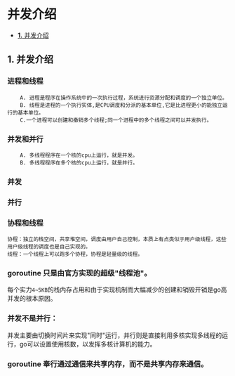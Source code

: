 # 并发介绍

* [**1.** 并发介绍](bing-fa-jie-shao.md#并发介绍)

## 1. 并发介绍 <a id="&#x5E76;&#x53D1;&#x4ECB;&#x7ECD;"></a>

### 进程和线程 <a id="&#x8FDB;&#x7A0B;&#x548C;&#x7EBF;&#x7A0B;"></a>

```text
    A. 进程是程序在操作系统中的一次执行过程，系统进行资源分配和调度的一个独立单位。
    B. 线程是进程的一个执行实体,是CPU调度和分派的基本单位,它是比进程更小的能独立运行的基本单位。
    C.一个进程可以创建和撤销多个线程;同一个进程中的多个线程之间可以并发执行。
```

### 并发和并行 <a id="&#x5E76;&#x53D1;&#x548C;&#x5E76;&#x884C;"></a>

```text
    A. 多线程程序在一个核的cpu上运行，就是并发。
    B. 多线程程序在多个核的cpu上运行，就是并行。
```

### 并发 <a id="&#x5E76;&#x53D1;"></a>

### 并行 <a id="&#x5E76;&#x884C;"></a>

### 协程和线程 <a id="&#x534F;&#x7A0B;&#x548C;&#x7EBF;&#x7A0B;"></a>

```text
协程：独立的栈空间，共享堆空间，调度由用户自己控制，本质上有点类似于用户级线程，这些用户级线程的调度也是自己实现的。
线程：一个线程上可以跑多个协程，协程是轻量级的线程。
```

### goroutine 只是由官方实现的超级"线程池"。 <a id="goroutine-&#x53EA;&#x662F;&#x7531;&#x5B98;&#x65B9;&#x5B9E;&#x73B0;&#x7684;&#x8D85;&#x7EA7;&#x7EBF;&#x7A0B;&#x6C60;&#x3002;"></a>

每个实力`4~5KB`的栈内存占用和由于实现机制而大幅减少的创建和销毁开销是go高并发的根本原因。

### 并发不是并行： <a id="&#x5E76;&#x53D1;&#x4E0D;&#x662F;&#x5E76;&#x884C;&#xFF1A;"></a>

并发主要由切换时间片来实现"同时"运行，并行则是直接利用多核实现多线程的运行，go可以设置使用核数，以发挥多核计算机的能力。

### goroutine 奉行通过通信来共享内存，而不是共享内存来通信。 <a id="goroutine-&#x5949;&#x884C;&#x901A;&#x8FC7;&#x901A;&#x4FE1;&#x6765;&#x5171;&#x4EAB;&#x5185;&#x5B58;&#xFF0C;&#x800C;&#x4E0D;&#x662F;&#x5171;&#x4EAB;&#x5185;&#x5B58;&#x6765;&#x901A;&#x4FE1;&#x3002;"></a>

